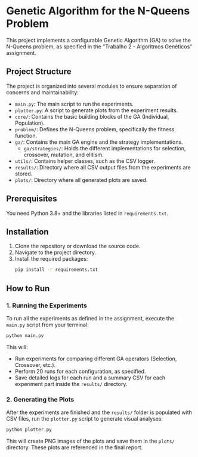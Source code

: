 # Genetic Algorithm for the N-Queens Problem

This project implements a configurable Genetic Algorithm (GA) to solve the N-Queens problem, as specified in the "Trabalho 2 - Algoritmos Genéticos" assignment.

## Project Structure

The project is organized into several modules to ensure separation of concerns and maintainability:

-   `main.py`: The main script to run the experiments.
-   `plotter.py`: A script to generate plots from the experiment results.
-   `core/`: Contains the basic building blocks of the GA (Individual, Population).
-   `problem/`: Defines the N-Queens problem, specifically the fitness function.
-   `ga/`: Contains the main GA engine and the strategy implementations.
    -   `ga/strategies/`: Holds the different implementations for selection, crossover, mutation, and elitism.
-   `utils/`: Contains helper classes, such as the CSV logger.
-   `results/`: Directory where all CSV output files from the experiments are stored.
-   `plots/`: Directory where all generated plots are saved.

## Prerequisites

You need Python 3.8+ and the libraries listed in `requirements.txt`.

## Installation

1.  Clone the repository or download the source code.
2.  Navigate to the project directory.
3.  Install the required packages:
    ```bash
    pip install -r requirements.txt
    ```

## How to Run

### 1. Running the Experiments

To run all the experiments as defined in the assignment, execute the `main.py` script from your terminal:

```bash
python main.py
```

This will:
- Run experiments for comparing different GA operators (Selection, Crossover, etc.).
- Perform 20 runs for each configuration, as specified.
- Save detailed logs for each run and a summary CSV for each experiment part inside the `results/` directory.

### 2. Generating the Plots

After the experiments are finished and the `results/` folder is populated with CSV files, run the `plotter.py` script to generate visual analyses:

```bash
python plotter.py
```

This will create PNG images of the plots and save them in the `plots/` directory. These plots are referenced in the final report.